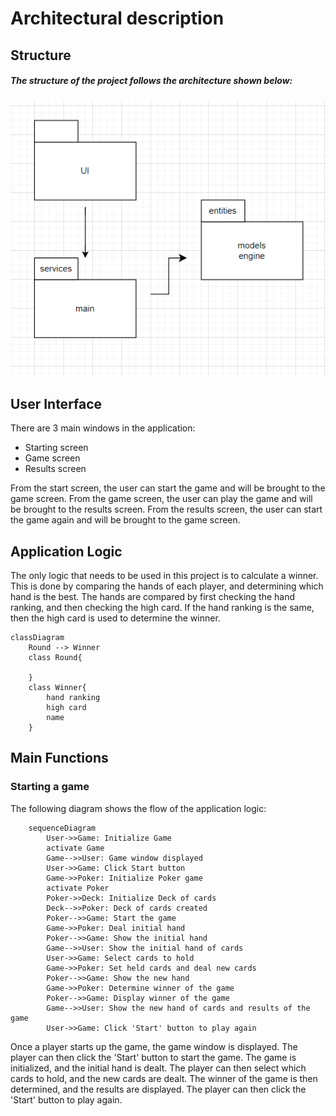 # Architectural description
## Structure
##### The structure of the project follows the architecture shown below:
![Diagram](./pictures/architecture.png)

## User Interface
There are 3 main windows in the application:
* Starting screen
* Game screen
* Results screen

From the start screen, the user can start the game and will be brought to the game screen. From the game screen, the user can play the game and will be brought to the results screen. From the results screen, the user can start the game again and will be brought to the game screen.

## Application Logic
The only logic that needs to be used in this project is to calculate a winner. This is done by comparing the hands of each player, and determining which hand is the best. The hands are compared by first checking the hand ranking, and then checking the high card. If the hand ranking is the same, then the high card is used to determine the winner. 
```mermaid
classDiagram
    Round --> Winner
    class Round{

    }
    class Winner{
        hand ranking
        high card
        name
    }
```
## Main Functions
### Starting a game
The following diagram shows the flow of the application logic:
```mermaid
    sequenceDiagram
        User->>Game: Initialize Game
        activate Game
        Game-->>User: Game window displayed
        User->>Game: Click Start button
        Game->>Poker: Initialize Poker game
        activate Poker
        Poker->>Deck: Initialize Deck of cards
        Deck-->>Poker: Deck of cards created
        Poker-->>Game: Start the game
        Game->>Poker: Deal initial hand
        Poker-->>Game: Show the initial hand
        Game-->>User: Show the initial hand of cards
        User->>Game: Select cards to hold
        Game->>Poker: Set held cards and deal new cards
        Poker-->>Game: Show the new hand
        Game->>Poker: Determine winner of the game
        Poker-->>Game: Display winner of the game
        Game-->>User: Show the new hand of cards and results of the game
        User->>Game: Click 'Start' button to play again
```

Once a player starts up the game, the game window is displayed. The player can then click the 'Start' button to start the game. The game is initialized, and the initial hand is dealt. The player can then select which cards to hold, and the new cards are dealt. The winner of the game is then determined, and the results are displayed. The player can then click the 'Start' button to play again.